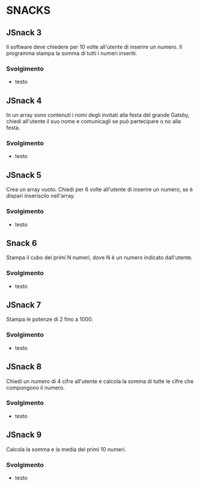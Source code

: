 # SNACKS

## JSnack 3

Il software deve chiedere per 10 volte all'utente di inserire un numero.
Il programma stampa la somma di tutti i numeri inseriti.

### Svolgimento

- testo

## JSnack 4

In un array sono contenuti i nomi degli invitati alla festa del grande
Gatsby, chiedi all'utente il suo nome e comunicagli se può partecipare o
no alla festa.

### Svolgimento

- testo

## JSnack 5

Crea un array vuoto.
Chiedi per 6 volte all'utente di inserire un numero,
se è dispari inseriscilo nell'array.

### Svolgimento

- testo

## Snack 6

Stampa il cubo dei primi N numeri,
dove N è un numero indicato dall'utente.

### Svolgimento

- testo

## JSnack 7

Stampa le potenze di 2 fino a 1000.

### Svolgimento

- testo

## JSnack 8

Chiedi un numero di 4 cifre all'utente
e calcola la somma di tutte le cifre che compongono il numero.

### Svolgimento

- testo

## JSnack 9

Calcola la somma e la media dei primi 10 numeri.

### Svolgimento

- testo
